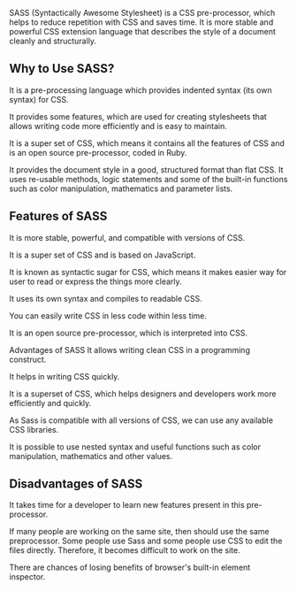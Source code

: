 SASS (Syntactically Awesome Stylesheet) is a CSS pre-processor, which helps to reduce repetition with CSS and saves time.
It is more stable and powerful CSS extension language that describes the style of a document cleanly and structurally.


## Why to Use SASS?
It is a pre-processing language which provides indented syntax (its own syntax) for CSS.

It provides some features, which are used for creating stylesheets that allows writing code more efficiently and is easy to maintain.

It is a super set of CSS, which means it contains all the features of CSS and is an open source pre-processor, coded in Ruby.

It provides the document style in a good, structured format than flat CSS. It uses re-usable methods, logic statements and some of the built-in functions such as color manipulation, mathematics and parameter lists.

## Features of SASS
It is more stable, powerful, and compatible with versions of CSS.

It is a super set of CSS and is based on JavaScript.

It is known as syntactic sugar for CSS, which means it makes easier way for user to read or express the things more clearly.

It uses its own syntax and compiles to readable CSS.

You can easily write CSS in less code within less time.

It is an open source pre-processor, which is interpreted into CSS.

Advantages of SASS
It allows writing clean CSS in a programming construct.

It helps in writing CSS quickly.

It is a superset of CSS, which helps designers and developers work more efficiently and quickly.

As Sass is compatible with all versions of CSS, we can use any available CSS libraries.

It is possible to use nested syntax and useful functions such as color manipulation, mathematics and other values.

## Disadvantages of SASS
It takes time for a developer to learn new features present in this pre-processor.

If many people are working on the same site, then should use the same preprocessor. Some people use Sass and some people use CSS to edit the files directly. Therefore, it becomes difficult to work on the site.

There are chances of losing benefits of browser's built-in element inspector.